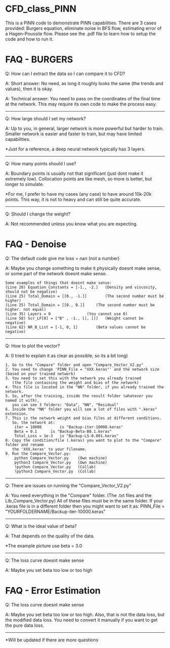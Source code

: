 # CFD_class_PINN

This is a PINN code to demonstrate PINN capabilities. There are 3 cases provided: Burgers equation, eliminate noise in BFS flow, estimating error of a Hagen-Poussile flow. Please see the .pdf file to learn how to setup the code and how to run it.
 


# FAQ - BURGERS
   
Q:	How can I extract the data so I can compare it to CFD?

A:	Short answer:	No need, as long it roughly looks the same (the trends and values), then it is okay.

A:	Technical answer: 
        You need to pass on the coordinates of the final time at the network. 
	This may require its own code to make the process easy.
	

--- 
Q:	How large should I set my network?

A:	Up to you, in general, larger network is more powerful but harder to train.
	Smaller network is easier and faster to train, but may have limited capabilities.
	
 *Just for a reference, a deep neural network typically has 3 layers.


--- 	
Q:	How many points should I use?

A:	Boundary points is usually not that significant (just dont make it extremely low).
	Collocation points are like mesh, so more is better, but longer to simulate.
 
*For me, I prefer to have my cases (any case) to have around 10k-20k points.
	  This way, it is not to heavy and can still be quite accurate.

--- 	
Q:	Should I change the weight?

A:	Not recommended unless you know what you are expecting.


# FAQ - Denoise
Q:	The default code give me loss = nan (not a number)

A:	Maybe you change something to make it physically doesnt make sense, or
	some part of the network doesnt make sense.
	
	Some examples of things that doesnt make sense:
	(Line 20) Equation_Constants = [-1., -2.]	(Density and viscosity, should not be negative)
	(Line 25) Total_Domain = [[0., -1.]]		(The second number must be higher)
	(Line 25) Total_Domain = [[0., 0.]]		(The second number must be higher. not equal)
	(Line 35) Layers = 0				(You cannot use 0)
	(Line 58) Scr_LF[0] = ["B" , -1., [], []]	(Weight cannot be negative)
	(Line 62) NR_B_List = [-1, 0, 1]		(Beta values cannot be negative)
	
---
Q:	How to plot the vector?

A:	(I tried to explain it as clear as possible, so its a bit long)

	1. Go to the "Compare" folder and open "Compare_Vector_V2.py"
	2. You need to change 'PINN_File = "XXX.keras"' and the network size (based on your trained network)
	3. You need to set this with the network you already trained 
	   (the file containing the weight and bias of the network)
	4. This file is located in the "NN" folder, if you already trained the network.
	5. So, after the training, inside the result folder (whatever you named it with),
	   you can see 3 folders: "Data", "NN", "Residual"
	6. Inside the "NN" folder you will see a lot of files with ".keras" extension.
	7. This is the network weight and bias files at different conditions.
	   So, the network at:
	   	iter = 10000 		is "Backup-iter-10000.keras"
	   	Beta = 0.1 		is "Backup-Beta-B0.1.keras"
	   	Total_Loss = 1e-3	is "Backup-LS-0.001.keras"
	8. Copy the condition/file (.keras) you want to plot to the "Compare" folder and rename
	   the 'XXX.keras' to your filename.
	9. Run the Compare_Vector.py:
		python Compare_Vector.py	(Own machine)
		python3 Compare_Vector.py	(Own machine)
		!python Compare_Vector.py	(Collab)
		!python3 Compare_Vector.py	(Collab)

---
Q:	There are issues on running the "Compare_Vector_V2.py"

A:	You need everything in the "Compare" folder. (The .txt files and the Lib_Compare_Vector.py)
	All of these files must be in the same folder.
	If your .keras file is in a different folder then you might want to set it as:
		PINN_File = "YOURFOLDERNAME/Backup-iter-10000.keras"
		
---		
Q:	What is the ideal value of beta?

A:	That depends on the quality of the data.

*The example picture use beta = 3.0
	
---
Q:	The loss curve doesnt make sense

A:	Maybe you set beta too low or too high


# FAQ - Error Estimation

Q:	The loss curve doesnt make sense

A:	Maybe you set beta too low or too high. Also, that is not the data loss, but the modified data loss. You need to convert it manually if you want to get the pure data loss.



---
*Will be updated if there are more questions
